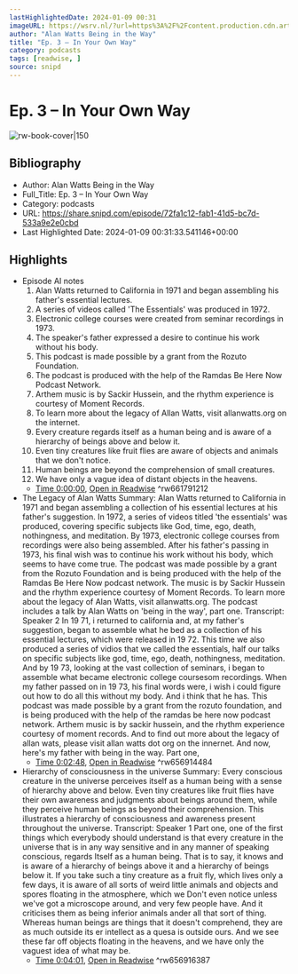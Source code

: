 ```yaml
---
lastHighlightedDate: 2024-01-09 00:31
imageURL: https://wsrv.nl/?url=https%3A%2F%2Fcontent.production.cdn.art19.com%2Fimages%2Fd3%2Ffd%2F33%2F35%2Fd3fd3335-efbb-4dd2-9b01-9dce904488d4%2Ffa7d70b409c6062a0801a5381ea126518fe5ad73b1d15825d4587f9e6262fa7411a5f31feb0de7c2499973f3a760b18f973b973215ee6e95ca91c399367e6b47.jpeg&w=100&h=100
author: "Alan Watts Being in the Way"
title: "Ep. 3 – In Your Own Way"
category: podcasts
tags: [readwise, ]
source: snipd
---
```

# Ep. 3 – In Your Own Way

![rw-book-cover|150](https://wsrv.nl/?url=https%3A%2F%2Fcontent.production.cdn.art19.com%2Fimages%2Fd3%2Ffd%2F33%2F35%2Fd3fd3335-efbb-4dd2-9b01-9dce904488d4%2Ffa7d70b409c6062a0801a5381ea126518fe5ad73b1d15825d4587f9e6262fa7411a5f31feb0de7c2499973f3a760b18f973b973215ee6e95ca91c399367e6b47.jpeg&w=100&h=100)

## Bibliography
- Author: Alan Watts Being in the Way
- Full_Title: Ep. 3 – In Your Own Way
- Category: podcasts
- URL: https://share.snipd.com/episode/72fa1c12-fab1-41d5-bc7d-533a9e2e0cbd
- Last Highlighted Date: 2024-01-09 00:31:33.541146+00:00

## Highlights
- Episode AI notes
  1. Alan Watts returned to California in 1971 and began assembling his father's essential lectures.
  2. A series of videos called 'The Essentials' was produced in 1972.
  3. Electronic college courses were created from seminar recordings in 1973.
  4. The speaker's father expressed a desire to continue his work without his body.
  5. This podcast is made possible by a grant from the Rozuto Foundation.
  6. The podcast is produced with the help of the Ramdas Be Here Now Podcast Network.
  7. Arthem music is by Sackir Hussein, and the rhythm experience is courtesy of Moment Records.
  8. To learn more about the legacy of Allan Watts, visit allanwatts.org on the internet.
  9. Every creature regards itself as a human being and is aware of a hierarchy of beings above and below it.
  10. Even tiny creatures like fruit flies are aware of objects and animals that we don't notice.
  11. Human beings are beyond the comprehension of small creatures.
  12. We have only a vague idea of distant objects in the heavens.
    - [Time 0:00:00](https://share.snipd.com/episode-takeaways/8bf9279a-2125-4ebc-a53b-2badeb3e1a84), [Open in Readwise](https://readwise.io/open/661791212)
^rw661791212
- The Legacy of Alan Watts
  Summary:
  Alan Watts returned to California in 1971 and began assembling a collection of his essential lectures at his father's suggestion.
  In 1972, a series of videos titled 'the essentials' was produced, covering specific subjects like God, time, ego, death, nothingness, and meditation. By 1973, electronic college courses from recordings were also being assembled.
  After his father's passing in 1973, his final wish was to continue his work without his body, which seems to have come true.
  The podcast was made possible by a grant from the Rozuto Foundation and is being produced with the help of the Ramdas Be Here Now podcast network.
  The music is by Sackir Hussein and the rhythm experience courtesy of Moment Records. To learn more about the legacy of Alan Watts, visit allanwatts.org. The podcast includes a talk by Alan Watts on 'being in the way', part one.
  Transcript:
  Speaker 2
  In 19 71, i returned to california and, at my father's suggestion, began to assemble what he bed as a collection of his essential lectures, which were released in 19 72. This time we also produced a series of vidios that we called the essentials, half our talks on specific subjects like god, time, ego, death, nothingness, meditation. And by 19 73, looking at the vast collection of seminars, i began to assemble what became electronic college coursesom recordings. When my father passed on in 19 73, his final words were, i wish i could figure out how to do all this without my body. And i think that he has. This podcast was made possible by a grant from the rozuto foundation, and is being produced with the help of the ramdas be here now podcast network. Arthem music is by sackir hussein, and the rhythm experience courtesy of moment records. And to find out more about the legacy of allan wats, please visit allan watts dot org on the innernet. And now, here's my father with being in the way. Part one,
    - [Time 0:02:48](https://share.snipd.com/snip/8291e0ad-780e-4128-93ea-77a0b156742c), [Open in Readwise](https://readwise.io/open/656914484)
^rw656914484
- Hierarchy of consciousness in the universe
  Summary:
  Every conscious creature in the universe perceives itself as a human being with a sense of hierarchy above and below.
  Even tiny creatures like fruit flies have their own awareness and judgments about beings around them, while they perceive human beings as beyond their comprehension. This illustrates a hierarchy of consciousness and awareness present throughout the universe.
  Transcript:
  Speaker 1
  Part one, one of the first things which everybody should understand is that every creature in the universe that is in any way sensitive and in any manner of speaking conscious, regards Itself as a human being. That is to say, it knows and is aware of a hierarchy of beings above it and a hierarchy of beings below it. If you take such a tiny creature as a fruit fly, which lives only a few days, it is aware of all sorts of weird little animals and objects and spores floating in the atmosphere, which we Don't even notice unless we've got a microscope around, and very few people have. And it criticises them as being inferior animals ander all that sort of thing. Whereas human beings are things that it doesn't comprehend, they are as much outside its er intellect as a quesa is outside ours. And we see these far off objects floating in the heavens, and we have only the vaguest idea of what may be.
    - [Time 0:04:01](https://share.snipd.com/snip/21b95527-71bc-4a21-bbca-91114e7f1cef), [Open in Readwise](https://readwise.io/open/656916387)
^rw656916387


